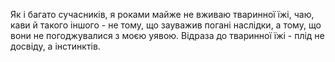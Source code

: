 Як і багато сучасників, я роками майже не вживаю тваринної їжі, чаю, кави й такого іншого - не тому, що зауважив погані наслідки, а тому, що вони не погоджувалися з моєю уявою. Відраза до тваринної їжі - плід не досвіду, а інстинктів.